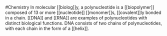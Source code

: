 #Chemistry 
In molecular [[biolog]]y, a polynucleotide is a [[biopolymer]] composed of 13 or more [[nucleotide]] [[monomer]]s, [[covalent]]ly bonded in a chain. [[DNA]] and [[RNA]] are examples of polynucleotides with distinct biological functions. DNA consists of two chains of polynucleotides, with each chain in the form of a [[helix]].